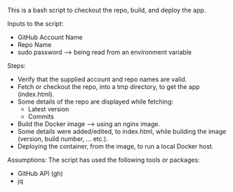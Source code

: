 This is a bash script to checkout the repo, build, and deploy the app.

Inputs to the script:
 - GitHub Account Name
 - Repo Name
 - sudo password --> being read from an environment variable

Steps:
 - Verify that the supplied account and repo names are valid.
 - Fetch or checkout the repo, into a tmp directory, to get the app (index.html).
 - Some details of the repo are displayed while fetching:
    - Latest version
    - Commits
 - Build the Docker image --> using an nginx image.
 - Some details were added/edited, to index.html, while building the image (version, build number, ... etc.).
 - Deploying the container, from the image, to run a local Docker host.

Assumptions:
The script has used the following tools or packages:
 - GitHub API (gh)
 - jq
